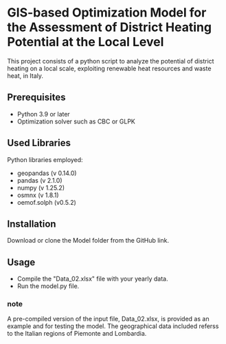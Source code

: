 # GIS-based Optimization Model for the Assessment of District Heating Potential at the Local Level
This project consists of a python script to analyze the potential of district heating on a local scale, exploiting renewable heat resources and waste heat, in Italy.
## Prerequisites
- Python 3.9 or later
- Optimization solver such as CBC or GLPK
##  Used Libraries
Python libraries employed:
- geopandas (v 0.14.0)
- pandas (v  2.1.0)
- numpy (v 1.25.2)
- osmnx (v 1.8.1)
- oemof.solph (v0.5.2)
## Installation
Download or clone the Model folder from the GitHub link.
## Usage
- Compile the "Data_02.xlsx" file with your yearly data.
- Run the model.py file.
### note
A pre-compiled version of the input file, Data_02.xlsx, is provided as an example and for testing the model. The geographical data included referss to the Italian regions of Piemonte and Lombardia.
